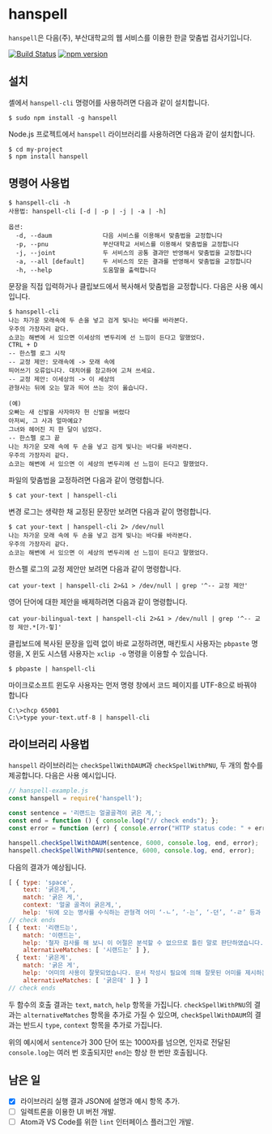 # hanspell
`hanspell`은 다음(주), 부산대학교의 웹 서비스를 이용한 한글 맞춤법 검사기입니다.

[![Build Status](https://travis-ci.org/9beach/hanspell.svg?branch=master)](https://travis-ci.org/9beach/hanspell) [![npm version](https://badge.fury.io/js/hanspell.svg)](https://badge.fury.io/js/hanspell)

## 설치
셸에서 `hanspell-cli` 명령어를 사용하려면 다음과 같이 설치합니다. 
```
$ sudo npm install -g hanspell
```
Node.js 프로젝트에서 `hanspell` 라이브러리를 사용하려면 다음과 같이 
설치합니다. 
```
$ cd my-project
$ npm install hanspell
```

## 명령어 사용법

```
$ hanspell-cli -h
사용법: hanspell-cli [-d | -p | -j | -a | -h] 

옵션:
  -d, --daum              다음 서비스를 이용해서 맞춤법을 교정합니다
  -p, --pnu               부산대학교 서비스를 이용해서 맞춤법을 교정합니다
  -j, --joint             두 서비스의 공통 결과만 반영해서 맞춤법을 교정합니다
  -a, --all [default]     두 서비스의 모든 결과를 반영해서 맞춤법을 교정합니다
  -h, --help              도움말을 출력합니다
```

문장을 직접 입력하거나 클립보드에서 복사해서 맞춤법을 교정합니다. 다음은 사용 
예시입니다.

<pre><code>$ hanspell-cli
나는 차가운 모래속에 두 손을 넣고 검게 빛나는 바다를 바라본다.
우주의 가장자리 같다.
쇼코는 해변에 서 있으면 이세상의 변두리에 선 느낌이 든다고 말했었다.
<kbd>CTRL + D</kbd>
-- 한스펠 로그 시작
-- 교정 제안: 모래속에 -> 모래 속에
띄어쓰기 오류입니다. 대치어를 참고하여 고쳐 쓰세요.
-- 교정 제안: 이세상의 -> 이 세상의
관형사는 뒤에 오는 말과 띄어 쓰는 것이 옳습니다.

(예)
오빠는 새 신발을 사자마자 헌 신발을 버렸다
아저씨, 그 사과 얼마예요?
그녀와 헤어진 지 한 달이 넘었다.
-- 한스펠 로그 끝
나는 차가운 모래 속에 두 손을 넣고 검게 빛나는 바다를 바라본다.
우주의 가장자리 같다.
쇼코는 해변에 서 있으면 이 세상의 변두리에 선 느낌이 든다고 말했었다.
</code></pre>

파일의 맞춤법을 교정하려면 다음과 같이 명령합니다.
```
$ cat your-text | hanspell-cli
```
변경 로그는 생략한 채 교정된 문장만 보려면 다음과 같이 명령합니다.
```
$ cat your-text | hanspell-cli 2> /dev/null
나는 차가운 모래 속에 두 손을 넣고 검게 빛나는 바다를 바라본다.
우주의 가장자리 같다.
쇼코는 해변에 서 있으면 이 세상의 변두리에 선 느낌이 든다고 말했었다.
```
한스펠 로그의 교정 제안만 보려면 다음과 같이 명령합니다.
```
cat your-text | hanspell-cli 2>&1 > /dev/null | grep '^-- 교정 제안'
```
영어 단어에 대한 제안을 배제하려면 다음과 같이 명령합니다.
```
cat your-bilingual-text | hanspell-cli 2>&1 > /dev/null | grep '^-- 교정 제안.*[가-힣]'
```
클립보드에 복사된 문장을 입력 없이 바로 교정하려면, 
매킨토시 사용자는 `pbpaste` 명령을, X 윈도 시스템 사용자는 `xclip -o` 명령을 
이용할 수 있습니다.
```
$ pbpaste | hanspell-cli
```

마이크로소프트 윈도우 사용자는 먼저 명령 창에서 코드 페이지를 UTF-8으로 바꿔야 
합니다
```
C:\>chcp 65001 
C:\>type your-text.utf-8 | hanspell-cli
```

## 라이브러리 사용법
`hanspell` 라이브러리는 `checkSpellWithDAUM`과 `checkSpellWithPNU`, 두 개의 
함수를 제공합니다. 다음은 사용 예시입니다.
```javascript
// hanspell-example.js
const hanspell = require('hanspell');

const sentence = '리랜드는 얼굴골격이 굵은 게,';
const end = function () { console.log("// check ends"); };
const error = function (err) { console.error("HTTP status code: " + err); };

hanspell.checkSpellWithDAUM(sentence, 6000, console.log, end, error);
hanspell.checkSpellWithPNU(sentence, 6000, console.log, end, error);
```
다음의 결과가 예상됩니다.
```javascript
[ { type: 'space',
    text: '굵은게,',
    match: '굵은 게,',
    context: '얼굴 골격이 굵은게,',
    help: '뒤에 오는 명사를 수식하는 관형격 어미 ‘-ㄴ’, ‘-는’, ‘-던’, ‘-ㄹ’ 등과 의존명사는 띄어 쓰는 것이 옳습니다.\n\n(예)\n노력한 만큼 대가를 얻다.\n소문으로만 들었을 뿐이네.\n합격했다는 소리를 들으니 그저 기쁠 따름이다.' } ]
// check ends
[ { text: '리랜드는',
    match: '이랜드는',
    help: '철자 검사를 해 보니 이 어절은 분석할 수 없으므로 틀린 말로 판단하였습니다.\n\n후보 어절은 이 철자검사/교정기에서 띄어쓰기, 붙여 쓰기, 음절대치와 같은 교정방법에 따라 수정한 결과입니다.\n\n후보 어절 중 선택하시거나 오류 어절을 수정하여 주십시오.\n\n* 단, 사전에 없는 단어이거나 사용자가 올바르다고 판단한 어절에 대해서는 통과하세요!!',
    alternativeMatches: [ '시랜드는' ] },
  { text: '굵은게',
    match: '굵은 게',
    help: '어미의 사용이 잘못되었습니다. 문서 작성시 필요에 의해 잘못된 어미를 제시하는 상황이 아니라면 검사기의 대치어로 바꾸도록 합니다.',
    alternativeMatches: [ '굵은데' ] } ]
// check ends
```
두 함수의 호출 결과는 `text`, `match`, `help` 항목을 가집니다.
`checkSpellWithPNU`의 결과는 `alternativeMatches` 항목을 추가로 가질 수 
있으며, `checkSpellWithDAUM`의 결과는 반드시 `type`, `context` 항목을 
추가로 가집니다. 

위의 예시에서 `sentence`가 300 단어 또는 1000자를 넘으면, 인자로 전달된
`console.log`는 여러 번 호출되지만 `end`는 항상 한 번만 호출됩니다.

## 남은 일
- [x] 라이브러리 실행 결과 JSON에 설명과 예시 항목 추가.
- [ ] 일렉트론을 이용한 UI 버전 개발.
- [ ] Atom과 VS Code를 위한 `lint` 인터페이스 플러그인 개발.

